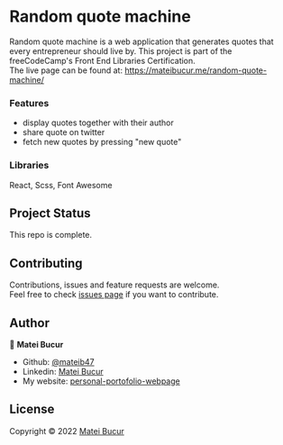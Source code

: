 # Random quote machine

Random quote machine is a web application that generates quotes that every entrepreneur should live by. This project is part of the freeCodeCamp's Front End Libraries Certification.
</br>
The live page can be found at: https://mateibucur.me/random-quote-machine/

### Features

- display quotes together with their author
- share quote on twitter
- fetch new quotes by pressing "new quote"

### Libraries

React, Scss, Font Awesome

## Project Status

This repo is complete.
## Contributing

Contributions, issues and feature requests are welcome. </br>
Feel free to check [issues page](https://github.com/mateib47/mateib47/random-quote-machine/issues) if you want to contribute.

## Author
🧑 **Matei Bucur**
- Github: [@mateib47](https://github.com/mateib47)
- Linkedin: [Matei Bucur](https://www.linkedin.com/in/matei-bucur-57a591207/)
- My website: [personal-portofolio-webpage](https://mateib47.github.io/personal-portofolio-webpage/)

## License

Copyright © 2022 [Matei Bucur](https://github.com/mateib47) </br>
